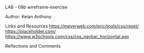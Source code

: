 LAB - 08b wireframe-exercise

Author: Keian Anthony

Links and Resources
https://meyerweb.com/eric/tools/css/reset/
https://placeholder.com/
https://www.w3schools.com/css/css_navbar_horizontal.asp

Reflections and Comments

